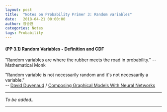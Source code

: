 ```yaml
---
layout: post
title:  "Notes on Probability Primer 3: Random variables"
date:   2018-04-21 00:00:00
author: 장승환
categories: Notes
tags: Probability
---
```


#### (PP 3.1) Random Variables - Definition and CDF

"Random variables are where the rubber meets the road in probability." -- Mathematical Monk

"Random variable is not necessarily random and it's not necesaarily a variable."   
-- [David Duvenaud](https://www.cs.toronto.edu/~duvenaud/) /
[Composing Graphical Models With Neural Networks](https://twimlai.com/twiml-talk-96-composing-graphical-models-neural-networks-david-duvenaud/)




---

$$ $$

*To be added..*

---


